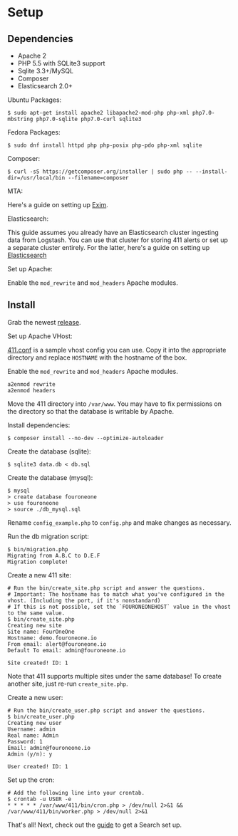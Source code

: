 Setup
=====

Dependencies
------------

- Apache 2
- PHP 5.5 with SQLite3 support
- Sqlite 3.3+/MySQL
- Composer
- Elasticsearch 2.0+

Ubuntu Packages:
```
$ sudo apt-get install apache2 libapache2-mod-php php-xml php7.0-mbstring php7.0-sqlite php7.0-curl sqlite3
```

Fedora Packages:
```
$ sudo dnf install httpd php php-posix php-pdo php-xml sqlite
```

Composer:
```
$ curl -sS https://getcomposer.org/installer | sudo php -- --install-dir=/usr/local/bin --filename=composer
```

MTA:

Here's a guide on setting up [Exim](https://www.digitalocean.com/community/tutorials/how-to-install-the-send-only-mail-server-exim-on-ubuntu-12-04).

Elasticsearch:

This guide assumes you already have an Elasticsearch cluster ingesting data from Logstash. You can use that cluster for storing 411 alerts or set up a separate cluster entirely. For the latter, here's a guide on setting up [Elasticsearch](https://www.digitalocean.com/community/tutorials/how-to-install-and-configure-elasticsearch-on-ubuntu-16-04)


Set up Apache:

Enable the `mod_rewrite` and `mod_headers` Apache modules.

Install
-------

Grab the newest [release](https://github.com/etsy/411/releases).

Set up Apache VHost:

[411.conf](/411.conf) is a sample vhost config you can use. Copy it into the appropriate directory and replace `HOSTNAME` with the hostname of the box.

Enable the `mod_rewrite` and `mod_headers` Apache modules.
```
a2enmod rewrite
a2enmod headers
```

Move the 411 directory into `/var/www`. You may have to fix permissions on the directory so that the database is writable by Apache.

Install dependencies:
```
$ composer install --no-dev --optimize-autoloader
```

Create the database (sqlite):
```
$ sqlite3 data.db < db.sql
```

Create the database (mysql):
```
$ mysql
> create database fouroneone
> use fouroneone
> source ./db_mysql.sql
```

Rename `config_example.php` to `config.php` and make changes as necessary.

Run the db migration script:
```
$ bin/migration.php
Migrating from A.B.C to D.E.F
Migration complete!
```

Create a new 411 site:
```
# Run the bin/create_site.php script and answer the questions.
# Important: The hostname has to match what you've configured in the vhost. (Including the port, if it's nonstandard)
# If this is not possible, set the `FOURONEONEHOST` value in the vhost to the same value.
$ bin/create_site.php
Creating new site
Site name: FourOneOne
Hostname: demo.fouroneone.io
From email: alert@fouroneone.io
Default To email: admin@fouroneone.io

Site created! ID: 1
```

Note that 411 supports multiple sites under the same database! To create another site, just re-run `create_site.php`.

Create a new user:
```
# Run the bin/create_user.php script and answer the questions.
$ bin/create_user.php
Creating new user
Username: admin
Real name: Admin
Password: 1
Email: admin@fouroneone.io
Admin (y/n): y

User created! ID: 1
```

Set up the cron:
```
# Add the following line into your crontab.
$ crontab -u USER -e
* * * * * /var/www/411/bin/cron.php > /dev/null 2>&1 && /var/www/411/bin/worker.php > /dev/null 2>&1
```

That's all! Next, check out the [guide](/docs/GettingStarted.md) to get a Search set up.
